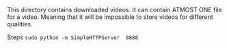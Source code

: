 This directory contains downloaded videos.
It can contain ATMOST ONE file for a video. Meaning that it will be impossible to store videos for different qualities.


Steps
```sudo python -m SimpleHTTPServer  8888```
